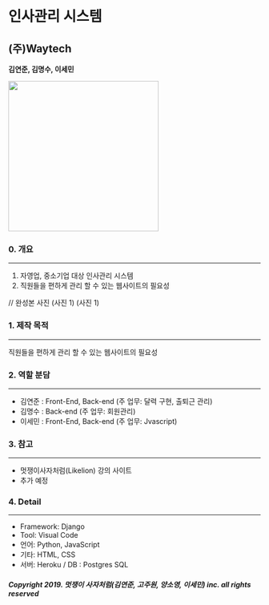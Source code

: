 # 인사관리 시스템
##  (주)Waytech 

__김연준, 김명수, 이세민__

<img src="/images/likelion_logo.png" width="300" height="300">

### 0. 개요
------------------------------
1. 자영업, 중소기업 대상 인사관리 시스템
2. 직원들을 편하게 관리 할 수 있는 웹사이트의 필요성

// 완성본 사진
(사진 1)
(사진 1)

### 1. 제작 목적
------------------------------
직원들을 편하게 관리 할 수 있는 웹사이트의 필요성

### 2. 역할 분담
------------------------------
 * 김연준 : Front-End, Back-end (주 업무: 달력 구현, 출퇴근 관리)
 * 김명수 : Back-end (주 업무: 회원관리)
 * 이세민 : Front-End, Back-end (주 업무: Jvascript)

### 3. 참고
------------------------------
 * 멋쟁이사자처럼(Likelion) 강의 사이트
 * 추가 예정
 
### 4. Detail
------------------------------
 * Framework: Django
 * Tool: Visual Code
 * 언어: Python, JavaScript
 * 기타: HTML, CSS
 * 서버: Heroku / DB : Postgres SQL
 
##### Copyright 2019. 멋쟁이 사자처럼(김연준, 고주원, 양소영, 이세민) inc. all rights reserved
